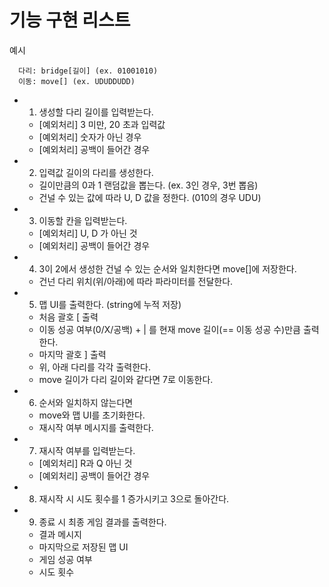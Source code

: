 # 기능 구현 리스트

예시

      다리: bridge[길이] (ex. 01001010)
      이동: move[] (ex. UDUDDUDD)

- 1. 생성할 다리 길이를 입력받는다.
    - [예외처리] 3 미만, 20 초과 입력값
    - [예외처리] 숫자가 아닌 경우
    - [예외처리] 공백이 들어간 경우
- 2. 입력값 길이의 다리를 생성한다.
    - 길이만큼의 0과 1 랜덤값을 뽑는다. (ex. 3인 경우, 3번 뽑음)
    - 건널 수 있는 값에 따라 U, D 값을 정한다. (010의 경우 UDU)
- 3. 이동할 칸을 입력받는다.
    - [예외처리] U, D 가 아닌 것
    - [예외처리] 공백이 들어간 경우
- 4. 3이 2에서 생성한 건널 수 있는 순서와 일치한다면 move[]에 저장한다.
    - 건넌 다리 위치(위/아래)에 따라 파라미터를 전달한다.
- 5. 맵 UI를 출력한다. (string에 누적 저장)
    - 처음 괄호 [ 출력
    - 이동 성공 여부(0/X/공백) + | 를 현재 move 길이(== 이동 성공 수)만큼 출력한다.
    - 마지막 괄호 ] 출력
    - 위, 아래 다리를 각각 출력한다.
    - move 길이가 다리 길이와 같다면 7로 이동한다.
- 6. 순서와 일치하지 않는다면
    - move와 맵 UI를 초기화한다.
    - 재시작 여부 메시지를 출력한다.
- 7. 재시작 여부를 입력받는다.
    - [예외처리] R과 Q 아닌 것
    - [예외처리] 공백이 들어간 경우
- 8. 재시작 시 시도 횟수를 1 증가시키고 3으로 돌아간다.
- 9. 종료 시 최종 게임 결과를 출력한다.
    - 결과 메시지
    - 마지막으로 저장된 맵 UI
    - 게임 성공 여부
    - 시도 횟수